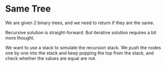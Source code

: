 # Same Tree

We are given 2 binary trees, and we need to return if they are the same.

Recursive solution is straight-forward. But iterative solution requires a bit more thought.

We want to use a stack to simulate the recursion stack. We push the nodes one by one into the stack and keep popping the top from the stack, and check whether the values are equal are not.